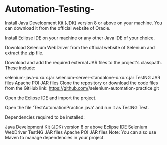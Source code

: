# Automation-Testing-
Install Java Development Kit (JDK) version 8 or above on your machine. You can download it from the official website of Oracle.

Install Eclipse IDE on your machine or any other Java IDE of your choice.

Download Selenium WebDriver from the official website of Selenium and extract the zip file.

Download and add the required external JAR files to the project's classpath. These include:

selenium-java-x.xx.x.jar
selenium-server-standalone-x.xx.x.jar
TestNG JAR files
Apache POI JAR files
Clone the repository or download the code files from the GitHub link:
https://github.com/<your-repo-name>/selenium-automation-practice.git

Open the Eclipse IDE and import the project.

Open the file 'TestAutomationPractice.java' and run it as TestNG Test.

Dependencies required to be installed:

Java Development Kit (JDK) version 8 or above
Eclipse IDE
Selenium WebDriver
TestNG JAR files
Apache POI JAR files
Note: You can also use Maven to manage dependencies in your project.
